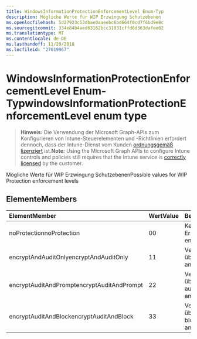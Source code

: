 ```yaml
---
title: WindowsInformationProtectionEnforcementLevel Enum-Typ
description: Mögliche Werte für WIP Erzwingung Schutzebenen
ms.openlocfilehash: 5d27923c53dbae0aaeebc6bd664f0cd7f6bd9e8c
ms.sourcegitcommit: 334e84b4aed63162bcc31831cffd6d363dafee02
ms.translationtype: MT
ms.contentlocale: de-DE
ms.lasthandoff: 11/29/2018
ms.locfileid: "27019967"
---
```

# <a name="windowsinformationprotectionenforcementlevel-enum-type"></a><span data-ttu-id="76064-103">WindowsInformationProtectionEnforcementLevel Enum-Typ</span><span class="sxs-lookup"><span data-stu-id="76064-103">windowsInformationProtectionEnforcementLevel enum type</span></span>

> <span data-ttu-id="76064-104">**Hinweis:** Die Verwendung der Microsoft Graph-APIs zum Konfigurieren von Intune-Steuerelementen und -Richtlinien erfordert dennoch, dass der Intune-Dienst vom Kunden [ordnungsgemäß lizenziert](https://go.microsoft.com/fwlink/?linkid=839381) ist.</span><span class="sxs-lookup"><span data-stu-id="76064-104">**Note:** Using the Microsoft Graph APIs to configure Intune controls and policies still requires that the Intune service is [correctly licensed](https://go.microsoft.com/fwlink/?linkid=839381) by the customer.</span></span>

<span data-ttu-id="76064-105">Mögliche Werte für WIP Erzwingung Schutzebenen</span><span class="sxs-lookup"><span data-stu-id="76064-105">Possible values for WIP Protection enforcement levels</span></span>
## <a name="members"></a><span data-ttu-id="76064-106">Elemente</span><span class="sxs-lookup"><span data-stu-id="76064-106">Members</span></span>
|<span data-ttu-id="76064-107">Element</span><span class="sxs-lookup"><span data-stu-id="76064-107">Member</span></span>|<span data-ttu-id="76064-108">Wert</span><span class="sxs-lookup"><span data-stu-id="76064-108">Value</span></span>|<span data-ttu-id="76064-109">Beschreibung</span><span class="sxs-lookup"><span data-stu-id="76064-109">Description</span></span>|
|:---|:---|:---|
|<span data-ttu-id="76064-110">noProtection</span><span class="sxs-lookup"><span data-stu-id="76064-110">noProtection</span></span>|<span data-ttu-id="76064-111">0</span><span class="sxs-lookup"><span data-stu-id="76064-111">0</span></span>|<span data-ttu-id="76064-112">Kein Schutz Erzwingung</span><span class="sxs-lookup"><span data-stu-id="76064-112">No protection enforcement</span></span>|
|<span data-ttu-id="76064-113">encryptAndAuditOnly</span><span class="sxs-lookup"><span data-stu-id="76064-113">encryptAndAuditOnly</span></span>|<span data-ttu-id="76064-114">1</span><span class="sxs-lookup"><span data-stu-id="76064-114">1</span></span>|<span data-ttu-id="76064-115">Verschlüsseln und überwachen nur</span><span class="sxs-lookup"><span data-stu-id="76064-115">Encrypt and Audit only</span></span>|
|<span data-ttu-id="76064-116">encryptAuditAndPrompt</span><span class="sxs-lookup"><span data-stu-id="76064-116">encryptAuditAndPrompt</span></span>|<span data-ttu-id="76064-117">2</span><span class="sxs-lookup"><span data-stu-id="76064-117">2</span></span>|<span data-ttu-id="76064-118">Verschlüsseln, überwachen und auffordern</span><span class="sxs-lookup"><span data-stu-id="76064-118">Encrypt, Audit and Prompt</span></span>|
|<span data-ttu-id="76064-119">encryptAuditAndBlock</span><span class="sxs-lookup"><span data-stu-id="76064-119">encryptAuditAndBlock</span></span>|<span data-ttu-id="76064-120">3</span><span class="sxs-lookup"><span data-stu-id="76064-120">3</span></span>|<span data-ttu-id="76064-121">Verschlüsseln, überwachen und blockieren</span><span class="sxs-lookup"><span data-stu-id="76064-121">Encrypt, Audit and Block</span></span>|



